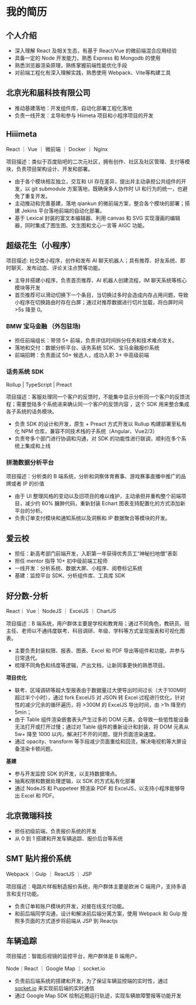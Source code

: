 # 我的简历

## 个人介绍

- 深入理解 React 及相关生态，有基于 React/Vue 的微前端混合应用经验
- 具备一定的 Node 开发能力，熟悉 Express 和 Mongodb 的使用
- 熟悉浏览器渲染原理，熟练掌握前端性能优化手段
- 对前端工程化有深入理解实践，熟悉使用 Webpack、Vite等构建工具

## 北京光和届科技有限公司

- 推动基建落地：开发组件库，自动化部署工程化落地
- 负责一线开发：主导和参与 Hiimeta 项目和小程序项目的开发

## Hiiimeta

React ｜ Vue ｜ 微前端 ｜ Docker ｜ Nginx 

项目描述：类似于百度贴吧的二次元社区，拥有创作、社区及社区管理、支付等模块，负责项目架构设计、开发和部署。

- 由于各个模块相互独立，交互和 UI 存在差异，提出并主动承担公共组件的开发，以 git submodule 方案落地，既确保多人协作时 UI 和行为的统一，也避免了重复开发。
- 主动推动和完善基建，落地 qiankun 的微前端方案，整合各个模块的部署；搭建 Jekins 平台落地前端的自动化部署。
- 基于 Lexical 封装的富文本编辑器、利用 canvas 和 SVG 实现漫画的编辑器，同时集成了图生图、文生图和文心一言等 AIGC 功能。

## 超级花生（小程序）

项目描述: 社交类小程序，创作和发布 AI 聊天机器人；具有推荐、好友系统、即时聊天、发布动态、评论关注点赞等功能。

- 主导并搭建小程序，负责首页推荐、AI 机器人创建流程，IM 聊天系统等核心模块等开发
- 首页推荐可以滑动切换下一个条目，当切换过多时会造成内存占用问题，导致小程序在切换路由时存在白屏；通过对推荐数据进行切片加载，将白屏时间 >5s 降至 0。

### **BMW 宝马金融 （外包驻场)**

- 担任前端组长：带领 5+ 前端，负责评估时间拆分任务和技术难点攻关。
- 落地和交付：数据分析平台、话务系统 SDK、宝马金融报价系统
- 前端招聘：负责面试 50+ 候选人，成功入职 3+ 中高级前端

### **话务系统 SDK**

Rollup | TypeScript | Preact 

项目描述：客服处理同一个客户的反馈时，不能集中显示分析同一个客户的反馈流程；需要登陆多个系统进来确认同一个客户的反馈内容 ，这个 SDK 用来整合集成各子系统的话务模块。

- 负责 SDK 的设计和开发，原生 + Preact 方式开发以 Rullup 构建部署至私有化 NPM 仓库，兼容不同技术栈的子系统（Angular、Vue2/3）
- 负责夸多个部门进行协调和沟通，对 SDK 的功能性进行联调，顺利在多个系统上集成和上线

### **拼渤数据分析平台**

项目描述：分析类的 B 端系统，分析和洞察体育赛事、游戏赛事直播中推广的品牌或者 IP 的价值

- 由于 UI 整理风格的变动以及旧项目的难以维护，主动承担并重构整个前端项目，减少约 60% 臃肿代码，重新封装 Echart 图表支持配置化的方式添加新平台的分析。
- 负责订单支付模块和通知系统以及洞察和 IP 数据聚合等模块的开发。

## 爱云校

- 担任：新高考部门前端开发，入职第一年获得优秀员工“神秘扫地僧”表彰
- 担任 mentor 指导 10+ 初中级前端工程师
- 一线开发：分析系统、数据大屏、小程序、阅卷标记系统
- 基建：监控平台 SDK、分析组件库、工具库 SDK

## 好分数-分析

React｜ Vue｜ NodeJS ｜ ExcelJS ｜ ChartJS

项目描述：B 端系统，用户群体主要是学校和教育局；通过不同角色，教研员、班主任、老师以不通纬度联考、科目调研、年级、学科等方式呈现报表和可视化图表。

- 主要负责封装权限、报表、图表、Excel 和 PDF 导出等组件和功能，并参与日常迭代。
- 梳理不同角色和纬度等逻辑，产出文档，让新同事更快的熟悉项目。

**项目优化**

- 联考、区域调研等超大型报表由于数据量过大使导出时间过长（大于100M时超过半个小时），通过 fork ExcelJS 对 JSON 转 Excel 过程进行优化，针对性的减少冗余的循环遍历，将 >300M 的 ExcelJS 导出时间，由 >1h 降至约 5min；
- 由于 Table 组件渲染嵌套表头产生过多的 DOM 元素，会导致一些低性能设备无法打开或打开过慢；通过对 Table 组件的重新设计和封装，将 DOM 元素从 5w+ 降至 1000 以内，解决打不开的问题，提升页面渲染速度。
- 通过 opacity、transform 等手段减少页面重绘和回流，解决电视机等大屏设备渲染卡顿问题。

**基建**

- 参与开发监控 SDK 的开发，以支持数据埋点。
- 抽离权限和数据处理逻辑，以 SDK 的方式私有化部署
- 通过 NodeJS 和 Puppeteer 预渲染 PDF 和 ExcelJS，以支持小程序能够导出 Excel 和 PDF。

## 北京微瑞科技

- 担任初级前端，负责报价系统的开发
- 从 0 到 1 搭建和开发车辆追踪、报价后台等系统

## SMT 贴片报价系统

Webpack ｜Gulp ｜ ReactJS ｜ JSP

项目描述：电路片样板制造报价系统，用户群体主要是欧洲 C 端用户，支持多语言和支付功能。

- 负责订单和账户模块的开发，对接在线支付功能。
- 和前后端同学沟通，设计和解决前后端分离方案，使用 Webpack 和 Gulp 按照多页面的方式逐步将前端从 JSP 到 Reactjs

## 车辆追踪

项目描述：智能后视镜的监控平台，用户群体是 B 端用户。

Node｜React ｜ Google Map ｜ socket.io

- 负责前后端系统的搭建和开发，为了保证车辆监控端的实时性，通过 [socket.io](http://socket.io) 来实现前后端的实时通信
- 通过 Google Map SDK 绘制近期运行轨迹，实现车辆故障警报等功能开发